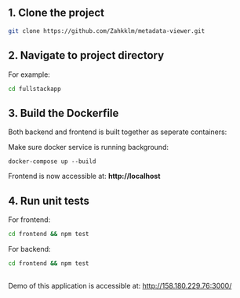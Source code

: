 ## 1. Clone the project 

```bash
git clone https://github.com/Zahkklm/metadata-viewer.git 
```

## 2. Navigate to project directory

For example:

```bash
cd fullstackapp 
```

## 3. Build the Dockerfile

Both backend and frontend is built together as seperate containers:

Make sure docker service is running background:

```docker
docker-compose up --build
```

Frontend is now accessible at: **http://localhost**

## 4. Run unit tests
For frontend:

```bash
cd frontend && npm test
```

For backend:
```bash
cd frontend && npm test
```

## 

Demo of this application is accessible at: http://158.180.229.76:3000/